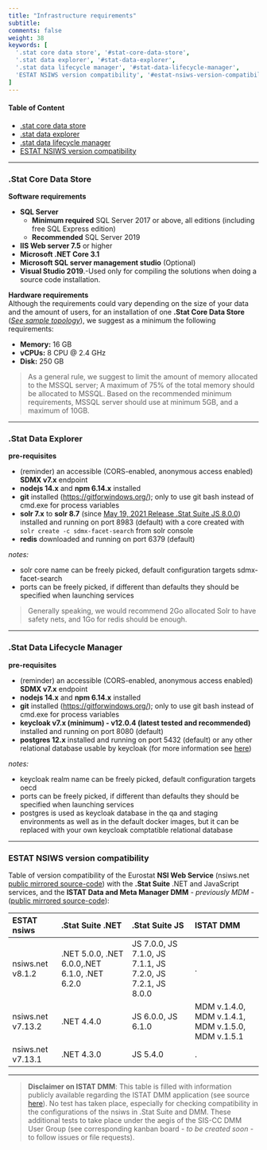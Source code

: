 ```yaml
---
title: "Infrastructure requirements"
subtitle: 
comments: false
weight: 38
keywords: [
  '.stat core data store', '#stat-core-data-store',
  '.stat data explorer', '#stat-data-explorer',
  '.stat data lifecycle manager', '#stat-data-lifecycle-manager',
  'ESTAT NSIWS version compatibility', '#estat-nsiws-version-compatibility',
]
---
```


#### Table of Content
- [.stat core data store](#stat-core-data-store)
- [.stat data explorer](#stat-data-explorer)
- [.stat data lifecycle manager](#stat-data-lifecycle-manager)
- [ESTAT NSIWS version compatibility](#estat-nsiws-version-compatibility)

---

### .Stat Core Data Store
**Software requirements**

- **SQL Server** 
   - **Minimum required** SQL Server 2017 or above, all editions (including free SQL Express edition)
   - **Recommended** SQL Server 2019
- **IIS Web server 7\.5** or higher
- **Microsoft .NET Core 3\.1**
- **Microsoft SQL server management studio** (Optional)
- **Visual Studio 2019**.-Used only for compiling the solutions when doing a source code installation.

**Hardware requirements**  
Although the requirements could vary depending on the size of your data and the amount of users, for an installation of one **.Stat Core Data Store** (*[See sample topology](https://sis-cc.gitlab.io/dotstatsuite-documentation/install-source-code/source-code/#example-of-topologies)*), we suggest as a minimum the following requirements:  

- **Memory:** 16 GB
- **vCPUs:** 8 CPU @ 2.4 GHz
- **Disk:** 250 GB         

> As a general rule, we suggest to limit the amount of memory allocated to the MSSQL server; A maximum of 75% of the total memory should be allocated to MSSQL.
> Based on the recommended minimum requirements, MSSQL server should use at minimum 5GB, and a maximum of 10GB.

---

### .Stat Data Explorer
**pre-requisites**  

- (reminder) an accessible (CORS-enabled, anonymous access enabled) **SDMX v7.x** endpoint
- **nodejs 14.x** and **npm 6.14.x** installed
- **git** installed (https://gitforwindows.org/); only to use git bash instead of cmd.exe for process variables
- **solr 7.x** to **solr 8.7** (since [May 19, 2021 Release .Stat Suite JS 8.0.0](https://sis-cc.gitlab.io/dotstatsuite-documentation/changelog/#may-19-2021)) installed and running on port 8983 (default) with a core created with `solr create -c sdmx-facet-search` from solr console
- **redis** downloaded and running on port 6379 (default)

*notes:*  
- solr core name can be freely picked, default configuration targets sdmx-facet-search
- ports can be freely picked, if different than defaults they should be specified when launching services

> Generally speaking, we would recommend 2Go allocated Solr to have safety nets, and 1Go for redis should be enough.

---

### .Stat Data Lifecycle Manager
**pre-requisites**

- (reminder) an accessible (CORS-enabled, anonymous access enabled) **SDMX v7.x** endpoint
- **nodejs 14.x** and **npm 6.14.x** installed
- **git** installed (https://gitforwindows.org/); only to use git bash instead of cmd.exe for process variables
- **keycloak v7.x (minimum) - v12.0.4 (latest tested and recommended)** installed and running on port 8080 (default)
- **postgres 12.x** installed and running on port 5432 (default) or any other relational database usable by keycloak (for more information see [here](https://www.keycloak.org/docs/4.8/server_installation/#_database))

*notes:*

- keycloak realm name can be freely picked, default configuration targets oecd
- ports can be freely picked, if different than defaults they should be specified when launching services
- postgres is used as keycloak database in the qa and staging environments as well as in the default docker images, but it can be replaced with your own keycloak comptatible relational database

---

### ESTAT NSIWS version compatibility
Table of version compatibility of the Eurostat **NSI Web Service** (nsiws.net [public mirrored source-code](https://gitlab.com/sis-cc/eurostat-sdmx-ri/nsiws.net.mirrored)) with the **.Stat Suite** .NET and JavaScript services, and the **ISTAT Data and Meta Manager DMM** *- previously MDM -* ([public mirrored source-code](https://gitlab.com/sis-cc/istat-dmm)):

| ESTAT nsiws | .Stat Suite .NET | .Stat Suite JS | ISTAT DMM | 
|:-------------|:-------------|:-------------|:-------------|
| nsiws.net v8.1.2 | .NET 5.0.0, .NET 6.0.0,.NET 6.1.0, .NET 6.2.0 | JS 7.0.0, JS 7.1.0, JS 7.1.1, JS 7.2.0, JS 7.2.1, JS 8.0.0 | . |
| nsiws.net v7.13.2 | .NET 4.4.0 | JS 6.0.0, JS 6.1.0 | MDM v.1.4.0, MDM v.1.4.1, MDM v.1.5.0, MDM v.1.5.1 |
| nsiws.net v7.13.1 | .NET 4.3.0  | JS 5.4.0 | . |

---

> **Disclaimer on ISTAT DMM**: This table is filled with information publicly available regarding the ISTAT DMM application (see source [here](https://github.com/SDMXISTATTOOLKIT/META-DATA.MANAGER)). No test has taken place, especially for checking compatibility in the configurations of the nsiws in .Stat Suite and DMM. These additional tests to take place under the aegis of the SIS-CC DMM User Group (see corresponding kanban board *- to be created soon -* to follow issues or file requests).
